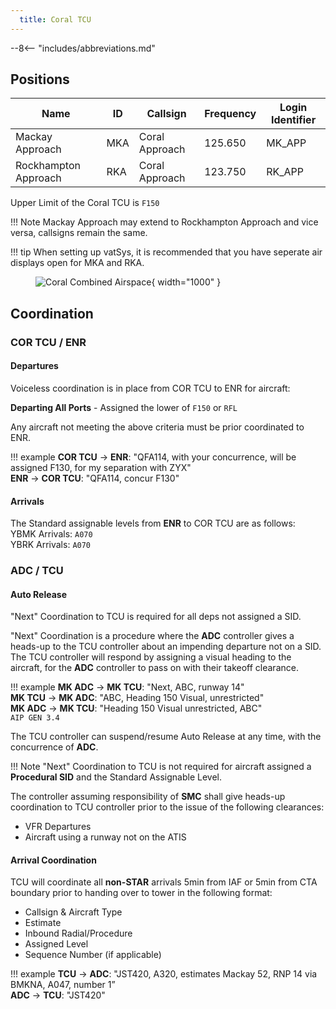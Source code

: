 ```yaml
---
  title: Coral TCU
---
```


--8<-- "includes/abbreviations.md"

## Positions

| Name               | ID      | Callsign       | Frequency        | Login Identifier              |
| ------------------ | --------------| -------------- | ---------------- | ---------------------|
| Mackay Approach  | MKA | Coral Approach  | 125.650       | MK_APP    |
| Rockhampton Approach  | RKA | Coral Approach   | 123.750        | RK_APP                 |

Upper Limit of the Coral TCU is `F150`

!!! Note
    Mackay Approach may extend to Rockhampton Approach and vice versa, callsigns remain the same.

!!! tip
    When setting up vatSys, it is recommended that you have seperate air displays open for MKA and RKA.
    <figure markdown>
    ![Coral Combined Airspace](img/coralrec.png){ width="1000" }
    </figure>
## Coordination

### COR TCU / ENR
#### Departures
Voiceless coordination is in place from COR TCU to ENR for aircraft:  

**Departing All Ports** - Assigned the lower of `F150` or `RFL`  

Any aircraft not meeting the above criteria must be prior coordinated to ENR.

!!! example
    <span class="hotline">**COR TCU** -> **ENR**</span>: "QFA114, with your concurrence, will be assigned F130, for my separation with ZYX"  
    <span class="hotline">**ENR** -> **COR TCU**</span>: "QFA114, concur F130"  

#### Arrivals
The Standard assignable levels from **ENR** to COR TCU are as follows:  
YBMK Arrivals: `A070`  
YBRK Arrivals: `A070`

### ADC / TCU
#### Auto Release

"Next" Coordination to TCU is required for all deps not assigned a SID.

"Next" Coordination is a procedure where the **ADC** controller gives a heads-up to the TCU controller about an impending departure not on a SID. The TCU controller will respond by assigning a visual heading to the aircraft, for the **ADC** controller to pass on with their takeoff clearance.

!!! example
    <span class="hotline">**MK ADC** -> **MK TCU**</span>: "Next, ABC, runway 14"  
    <span class="hotline">**MK TCU** -> **MK ADC**</span>: "ABC, Heading 150 Visual, unrestricted"  
    <span class="hotline">**MK ADC** -> **MK TCU**</span>: "Heading 150 Visual unrestricted, ABC"    
    `AIP GEN 3.4`

The TCU controller can suspend/resume Auto Release at any time, with the concurrence of **ADC**.

!!! Note
    "Next" Coordination to TCU is not required for aircraft assigned a **Procedural SID** and the Standard Assignable Level.

The controller assuming responsibility of **SMC** shall give heads-up coordination to TCU controller prior to the issue of the following clearances:  

- VFR Departures  
- Aircraft using a runway not on the ATIS

#### Arrival Coordination
TCU will coordinate all **non-STAR** arrivals 5min from IAF or 5min from CTA boundary prior to handing over to tower in the following format:

- Callsign & Aircraft Type
- Estimate
- Inbound Radial/Procedure
- Assigned Level
- Sequence Number (if applicable)

!!! example
    <span class="coldline">**TCU** -> **ADC**</span>: "JST420, A320, estimates Mackay 52, RNP 14 via BMKNA, A047, number 1”  
    <span class="coldline">**ADC** -> **TCU**</span>: "JST420"